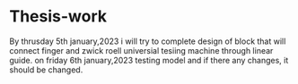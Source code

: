 # Thesis-work
By thrusday 5th january,2023 i will try to complete design of block that will connect finger and zwick roell universial tesiing machine through linear guide. 
on friday 6th january,2023  testing model and if there any changes, it should be changed.
